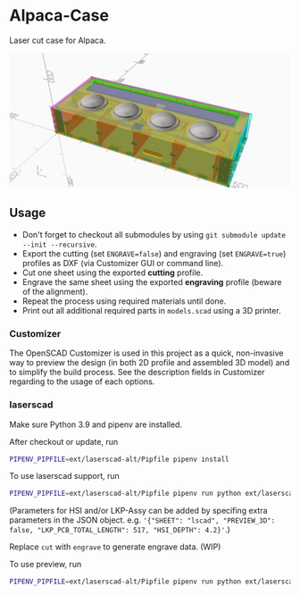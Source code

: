 # Alpaca-Case

Laser cut case for Alpaca.

![case.webp](./case.webp)

## Usage

- Don't forget to checkout all submodules by using `git submodule update --init --recursive`.
- Export the cutting (set `ENGRAVE=false`) and engraving (set `ENGRAVE=true`) profiles as DXF (via Customizer GUI or command line).
- Cut one sheet using the exported **cutting** profile.
- Engrave the same sheet using the exported **engraving** profile (beware of the alignment).
- Repeat the process using required materials until done.
- Print out all additional required parts in `models.scad` using a 3D printer.

### Customizer

The OpenSCAD Customizer is used in this project as a quick, non-invasive way to preview the design (in both 2D profile and assembled 3D model) and to simplify the build process. See the description fields in Customizer regarding to the usage of each options.

### laserscad

Make sure Python 3.9 and pipenv are installed.

After checkout or update, run

```sh
PIPENV_PIPFILE=ext/laserscad-alt/Pipfile pipenv install
```

To use laserscad support, run

```sh
PIPENV_PIPFILE=ext/laserscad-alt/Pipfile pipenv run python ext/laserscad-alt/lscad.py cut case.scad <page_width>x<page_height> -D '{"SHEET": "lscad", "PREVIEW_3D": false}'
```

(Parameters for HSI and/or LKP-Assy can be added by specifing extra parameters in the JSON object. e.g. `'{"SHEET": "lscad", "PREVIEW_3D": false, "LKP_PCB_TOTAL_LENGTH": 517, "HSI_DEPTH": 4.2}'`.)

Replace `cut` with `engrave` to generate engrave data. (WIP)

To use preview, run

```sh
PIPENV_PIPFILE=ext/laserscad-alt/Pipfile pipenv run python ext/laserscad-alt/lscad.py preview case.scad <page_width>x<page_height> -D '{"SHEET": "lscad", "PREVIEW_3D": false}'
```
